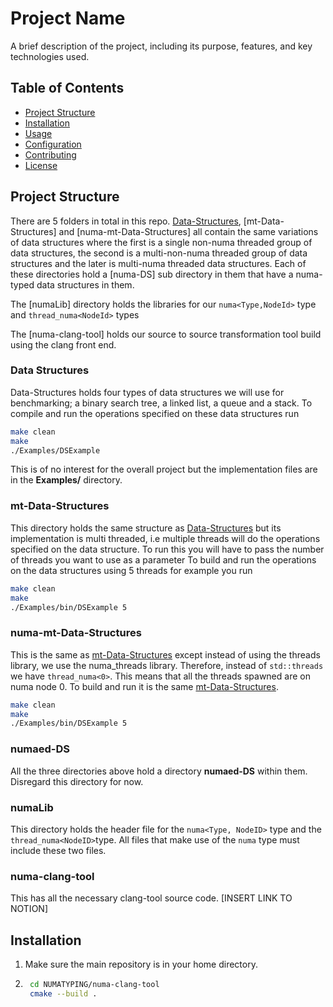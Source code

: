 # Project Name

A brief description of the project, including its purpose, features, and key technologies used.

## Table of Contents

- [Project Structure](#project-structure)
- [Installation](#installation)
- [Usage](#usage)
- [Configuration](#configuration)
- [Contributing](#contributing)
- [License](#license)

## Project Structure

There are 5 folders in total in this repo. [Data-Structures](#data-structures), [mt-Data-Structures] and [numa-mt-Data-Structures] all contain the same variations of data structures where the first is a single non-numa threaded group of data structures, the second is a multi-non-numa threaded group of data structures and the later is multi-numa threaded data structures. Each of these directories hold a [numa-DS] sub directory in them that have a numa-typed data structures in them. 

The [numaLib] directory holds the libraries for our ```numa<Type,NodeId>``` type and ```thread_numa<NodeId>``` types

The [numa-clang-tool] holds our source to source transformation tool build using the clang front end.

### Data Structures
Data-Structures holds four types of data structures we will use for benchmarking; a binary search tree, a linked list, a queue and a stack.
To compile and run the operations specified on these data structures run 
```bash 
make clean
make 
./Examples/DSExample
```
This is of no interest for the overall project but the implementation files are in the 
**Examples/** directory.

### mt-Data-Structures
This directory holds the same structure as [Data-Structures](#data-structures) but its implementation is multi threaded, i.e multiple threads will do the operations specified on the data structure. To run this you will have to pass the number of threads you want to use as a parameter
To build and run the operations on the data structures using 5 threads for example you run
```bash 
make clean
make 
./Examples/bin/DSExample 5
```

### numa-mt-Data-Structures
This is the same as [mt-Data-Structures](#mt-data-structures) except instead of using the threads library, we use the numa_threads library. Therefore, instead of ```std::threads``` we have ```thread_numa<0>```. This means that all the threads spawned are on numa node 0. To build and run it is the same [mt-Data-Structures](#mt-data-structures). 

```bash 
make clean
make 
./Examples/bin/DSExample 5
```

### numaed-DS 
All the three directories above hold a directory **numaed-DS** within them. Disregard this directory for now.

### numaLib
This directory holds the header file for the ```numa<Type, NodeID>``` type and the ```thread_numa<NodeID>```type. All files that make use of the ```numa``` type must include these two files.

### numa-clang-tool
This has all the necessary clang-tool source code. [INSERT LINK TO NOTION]

## Installation

1. Make sure the main repository is in your home directory. 
2. ```bash
    cd NUMATYPING/numa-clang-tool
    cmake --build .
    ```



